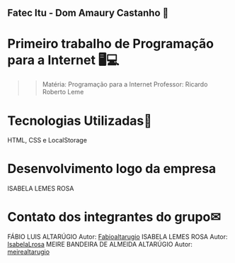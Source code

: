 ## Fatec Itu - Dom Amaury Castanho 📘

# Primeiro trabalho de Programação para a Internet 🖥💻
>> Matéria: Programação para a Internet 
>> Professor: Ricardo Roberto Leme 

# Tecnologias Utilizadas🤖
HTML, CSS e LocalStorage

# Desenvolvimento logo da empresa
ISABELA LEMES ROSA

# Contato dos integrantes do grupo✉
FÁBIO LUIS ALTARÚGIO Autor: [Fabioaltarugio](fabio.altarugio@hotmail.com)
ISABELA LEMES ROSA Autor: [IsabelaLrosa](isabelalrosa@outlook.com)
MEIRE BANDEIRA DE ALMEIDA ALTARÚGIO Autor: [meirealtarugio](meirealmeidaa@hotmail.com)
